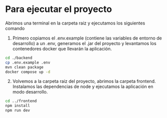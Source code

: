 # Para ejecutar el proyecto 

Abrimos una terminal en la carpeta raiz y ejecutamos los siguientes comando

1. Primero copiamos el .env.example (contiene las variables de entorno de desarrollo) a un .env, generamos el .jar del proyecto y levantamos los contenedores docker que llevarán la aplicación.
   
```bash
cd ./backend
cp .env.example .env
mvn clean package 
docker compose up -d
```

2. Volvemos a la carpeta raiz del proyecto, abrimos la carpeta frontend. Instalamos las dependencias de node y ejecutamos la aplicación en modo desarrollo.

```bash
cd ../frontend
npm install
npm run dev
```